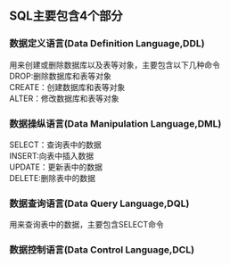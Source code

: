 ## SQL主要包含4个部分  
### 数据定义语言(Data Definition Language,DDL)  
用来创建或删除数据库以及表等对象，主要包含以下几种命令  
DROP:删除数据库和表等对象  
CREATE：创建数据库和表等对象  
ALTER：修改数据库和表等对象  
### 数据操纵语言(Data Manipulation Language,DML)  
SELECT：查询表中的数据  
INSERT:向表中插入数据  
UPDATE：更新表中的数据  
DELETE:删除表中的数据  
### 数据查询语言(Data Query Language,DQL)  
用来查询表中的数据，主要包含SELECT命令  
### 数据控制语言(Data Control Language,DCL)